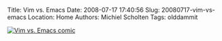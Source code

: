 Title: Vim vs. Emacs
Date: 2008-07-17 17:40:56
Slug: 20080717-vim-vs-emacs
Location: Home
Authors: Michiel Scholten
Tags: olddammit

<div class="content-image"><div><a href="http://en.tiraecol.net/modules/comic/comic.php?content_id=2&amp;mode=flat&amp;order=0"><img title="Vim vs. Emacs" src="http://aquariusoft.org/~mbscholt/images/content/tiraecol_en-2_500px.png" alt="Vim vs. Emacs comic" /></a></div></div>
<br style="clear: both;" />

